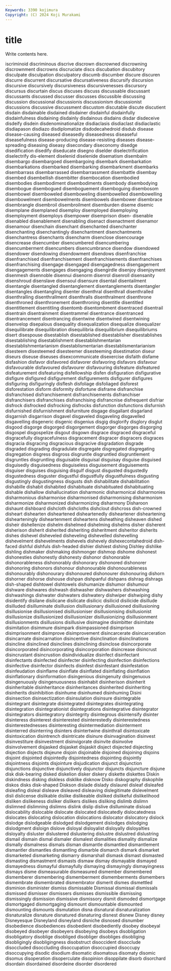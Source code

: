 ```yaml
---
Keywords: 3390 kojimura
Copyright: (C) 2024 Koji Murakami
---
```


# title

Write contents here.



iscriminoid discriminous discrive discrown discrowned
discrowning discrownment discrowns discruciate discs discubation discubitory disculpate disculpation disculpatory
discumb discumber discure discuren discurre discurrent discursative discursativeness discursify discursion
discursive discursively discursiveness discursivenesses discursory discursus discurtain discus discuses discuss
discussable discussant discussants discussed discusser discusses discussible discussing discussion discussional
discussionis discussionism discussionist discussions discussive discussment discustom discutable discute discutient
disdain disdainable disdained disdainer disdainful disdainfully disdainfulness disdaining disdainly disdainous
disdains disdar disdeceive disdeify disdein disdenominationalize disdiaclasis disdiaclast disdiaclastic disdiapason
disdiazo disdiplomatize disdodecahedroid disdub disease disease-causing diseased diseasedly diseasedness diseaseful
diseasefulness disease-producing disease-resisting diseases disease-spreading diseasing diseasy disecondary diseconomy disedge
disedification disedify diseducate disegno diselder diselectrification diselectrify dis-element diselenid diselenide
disematism disembalm disembargo disembargoed disembargoing disembark disembarkation disembarkations disembarked disembarking
disembarkment disembarks disembarrass disembarrassed disembarrassment disembattle disembay disembed disembellish disembitter
disembocation disembodied disembodies disembodiment disembodiments disembody disembodying disembogue disembogued disemboguement
disemboguing disembosom disembowel disemboweled disemboweling disembowelled disembowelling disembowelment disembowelments disembowels
disembower disembrace disembrangle disembroil disembroilment disemburden diseme disemic disemplane disemplaned
disemploy disemployed disemploying disemployment disemploys disempower disemprison disen- disenable disenabled
disenablement disenabling disenact disenactment disenamor disenamour disenchain disenchant disenchanted disenchanter
disenchanting disenchantingly disenchantment disenchantments disenchantress disenchants disencharm disenclose disencourage disencrease
disencumber disencumbered disencumbering disencumberment disencumbers disencumbrance disendow disendowed disendower disendowing
disendowment disendows disenfranchise disenfranchised disenfranchisement disenfranchisements disenfranchises disenfranchising disengage disengaged
disengagedness disengagement disengagements disengages disengaging disengirdle disenjoy disenjoyment disenmesh disennoble
disennui disenorm disenrol disenroll disensanity disenshroud disenslave disensoul disensure disentail
disentailment disentangle disentangled disentanglement disentanglements disentangler disentangles disentangling disenter disenthral
disenthrall disenthralled disenthralling disenthrallment disenthralls disenthralment disenthrone disenthroned disenthronement disenthroning
disentitle disentitled disentitlement disentitling disentomb disentombment disentraced disentrail disentrain disentrainment
disentrammel disentrance disentranced disentrancement disentrancing disentwine disentwined disentwining disenvelop disepalous
disequality disequalization disequalize disequalizer disequilibrate disequilibration disequilibria disequilibrium disequilibriums disert
disespouse disestablish disestablished disestablisher disestablishes disestablishing disestablishment disestablishmentarian disestablishmentarianism disestablismentarian
disestablismentarianism disesteem disesteemed disesteemer disesteeming disestimation diseur diseurs diseuse diseuses
disexcommunicate disexercise disfaith disfame disfashion disfavor disfavored disfavorer disfavoring disfavors
disfavour disfavourable disfavoured disfavourer disfavouring disfeature disfeatured disfeaturement disfeaturing disfellowship
disfen disfiguration disfigurative disfigure disfigured disfigurement disfigurements disfigurer disfigures disfiguring
disfiguringly disflesh disfoliage disfoliaged disforest disforestation disform disformity disfortune disframe
disfranchise disfranchised disfranchisement disfranchisements disfranchiser disfranchisers disfranchises disfranchising disfrancnise disfrequent
disfriar disfrock disfrocked disfrocking disfrocks disfunction disfunctions disfurnish disfurnished disfurnishment
disfurniture disgage disgallant disgarland disgarnish disgarrison disgavel disgaveled disgaveling disgavelled
disgavelling disgeneric disgenic disgenius disgig disglorify disglory disglut disgood disgorge
disgorged disgorgement disgorger disgorges disgorging disgospel disgospelize disgout disgown disgrace
disgraced disgraceful disgracefully disgracefulness disgracement disgracer disgracers disgraces disgracia disgracing
disgracious disgracive disgradation disgrade disgraded disgrading disgradulate disgregate disgregated disgregating
disgregation disgress disgross disgruntle disgruntled disgruntlement disgruntles disgruntling disguisable disguisal
disguisay disguise disguised disguisedly disguisedness disguiseless disguisement disguisements disguiser disguises
disguising disgulf disgust disgusted disgustedly disgustedness disguster disgustful disgustfully disgustfulness
disgusting disgustingly disgustingness disgusts dish dishabilitate dishabilitation dishabille dishabit dishabited
dishabituate dishabituated dishabituating dishable dishallow dishallucination disharmonic disharmonical disharmonies disharmonious
disharmonise disharmonised disharmonising disharmonism disharmonize disharmonized disharmonizing disharmony Disharoon dishaunt
dishboard dishcloth dishcloths dishclout dishcross dish-crowned disheart dishearten disheartened disheartenedly
disheartener disheartening dishearteningly disheartenment disheartens disheathing disheaven dished disheir dishellenize
dishelm dishelmed dishelming dishelms disher disherent disherison disherit disherited disheriting
disheritment disheritor disherits dishes dishevel disheveled disheveling dishevelled dishevelling dishevelment
dishevelments dishevels dishevely dishexecontahedroid dish-faced dishful dishfuls dish-headed dishier dishiest
dishing Dishley dishlike dishling dishmaker dishmaking dishmonger dishmop dishome dishonest
dishonesties dishonestly dishonesty dishonor dishonorable dishonorableness dishonorably dishonorary dishonored dishonorer
dishonoring dishonors dishonour dishonourable dishonourableness dishonourably dishonourary dishonoured dishonourer dishonouring
dishorn dishorner dishorse dishouse dishpan dishpanful dishpans dishrag dishrags dish-shaped
dishtowel dishtowels dishumanize dishumor dishumour dishware dishwares dishwash dishwasher dishwashers
dishwashing dishwashings dishwater dishwaters dishwatery dishwiper dishwiping dishy disidentify disilane
disilicane disilicate disilicic disilicid disilicide disillude disilluded disilluminate disillusion disillusionary
disillusioned disillusioning disillusionise disillusionised disillusioniser disillusionising disillusionist disillusionize disillusionized disillusionizer
disillusionizing disillusionment disillusionments disillusions disillusive disimagine disimbitter disimitate disimitation disimmure
disimpark disimpassioned disimprison disimprisonment disimprove disimprovement disincarcerate disincarceration disincarnate disincarnation
disincentive disinclination disinclinations disincline disinclined disinclines disinclining disinclose disincorporate disincorporated
disincorporating disincorporation disincrease disincrust disincrustant disincrustion disindividualize disinfect disinfectant disinfectants
disinfected disinfecter disinfecting disinfection disinfections disinfective disinfector disinfects disinfest disinfestant
disinfestation disinfeudation disinflame disinflate disinflated disinflating disinflation disinflationary disinformation disingenious
disingenuity disingenuous disingenuously disingenuousness disinhabit disinherison disinherit disinheritable disinheritance disinheritances
disinherited disinheriting disinherits disinhibition disinhume disinhumed disinhuming Disini disinsection disinsectization
disinsulation disinsure disintegrable disintegrant disintegrate disintegrated disintegrates disintegrating disintegration disintegrationist
disintegrations disintegrative disintegrator disintegrators disintegratory disintegrity disintegrous disintensify disinter disinteress
disinterest disinterested disinterestedly disinterestedness disinterestednesses disinteresting disintermediation disinterment disinterred disinterring
disinters disintertwine disinthrall disintoxicate disintoxication disintrench disintricate disinure disinvagination disinvest
disinvestiture disinvestment disinvigorate disinvite disinvolve disinvolvement disjasked disjasket disjaskit disject
disjected disjecting disjection disjects disjeune disjoin disjoinable disjoined disjoining disjoins
disjoint disjointed disjointedly disjointedness disjointing disjointly disjointness disjoints disjointure disjudication
disjunct disjunction disjunctions disjunctive disjunctively disjunctor disjuncts disjuncture disjune disk
disk-bearing disked diskelion disker diskery diskette diskettes Diskin diskindness disking
diskless disklike disknow Disko diskography diskophile diskos disks disk-shaped Diskson
dislade dislady dislaurel disleaf disleafed disleafing disleal disleave disleaved disleaving
dislegitimate dislevelment disli dislicense dislikable dislike dislikeable disliked dislikeful dislikelihood
disliken dislikeness disliker dislikers dislikes disliking dislimb dislimn dislimned dislimning
dislimns dislink dislip dislive dislluminate disload dislocability dislocable dislocate dislocated
dislocatedly dislocatedness dislocates dislocating dislocation dislocations dislocator dislocatory dislock dislodge
dislodgeable dislodged dislodgement dislodges dislodging dislodgment disloign dislove disloyal disloyalist
disloyally disloyalties disloyalty disluster dislustered dislustering dislustre dislustred dislustring dismail
dismain dismal dismaler dismalest dismalities dismality dismalize dismally dismalness dismals
disman dismantle dismantled dismantlement dismantler dismantles dismantling dismarble dismarch dismark
dismarket dismarketed dismarketing dismarry dismarshall dismask dismast dismasted dismasting dismastment
dismasts dismaw dismay dismayable dismayed dismayedness dismayful dismayfully dismaying dismayingly
dismayingness dismays disme dismeasurable dismeasured dismember dismembered dismemberer dismembering dismemberment
dismemberments dismembers dismembrate dismembrated dismembrator dismerit dismes dismettled disminion disminister
dismiss dismissable Dismissal dismissal dismissals dismissed dismisser dismissers dismisses dismissible
dismissing dismissingly dismission dismissive dismissory dismit dismoded dismortgage dismortgaged dismortgaging
dismount dismountable dismounted dismounting dismounts dismutation disna disnatural disnaturalization disnaturalize
disnature disnatured disnaturing disnest disnew Disney disney Disneyesque Disneyland disneyland
disniche disnosed disnumber disobedience disobediences disobedient disobediently disobey disobeyal disobeyed
disobeyer disobeyers disobeying disobeys disobligation disobligatory disoblige disobliged disobliger disobliges
disobliging disobligingly disobligingness disobstruct disoccident disocclude disoccluded disoccluding disoccupation disoccupied
disoccupy disoccupying disodic disodium disomatic disomatous disomaty disomic disomus disoperation
disoperculate disopinion disoppilate disorb disorchard disordain disordained disordeine disorder disordered
